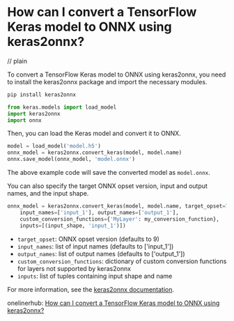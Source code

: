 # How can I convert a TensorFlow Keras model to ONNX using keras2onnx?
// plain

To convert a TensorFlow Keras model to ONNX using keras2onnx, you need to install the keras2onnx package and import the necessary modules.

```python
pip install keras2onnx

from keras.models import load_model
import keras2onnx
import onnx
```

Then, you can load the Keras model and convert it to ONNX.

```python
model = load_model('model.h5')
onnx_model = keras2onnx.convert_keras(model, model.name)
onnx.save_model(onnx_model, 'model.onnx')
```

The above example code will save the converted model as `model.onnx`.

You can also specify the target ONNX opset version, input and output names, and the input shape.

```python
onnx_model = keras2onnx.convert_keras(model, model.name, target_opset=7,
	input_names=['input_1'], output_names=['output_1'],
	custom_conversion_functions={'MyLayer': my_conversion_function},
	inputs=[(input_shape, 'input_1')])
```

- `target_opset`: ONNX opset version (defaults to 9)
- `input_names`: list of input names (defaults to ['input_1'])
- `output_names`: list of output names (defaults to ['output_1'])
- `custom_conversion_functions`: dictionary of custom conversion functions for layers not supported by keras2onnx
- `inputs`: list of tuples containing input shape and name

For more information, see the [keras2onnx documentation](https://github.com/onnx/keras-onnx/blob/master/README.md).

onelinerhub: [How can I convert a TensorFlow Keras model to ONNX using keras2onnx?](https://onelinerhub.com/python-keras/how-can-i-convert-a-tensorflow-keras-model-to-onnx-using-keras-onnx)
